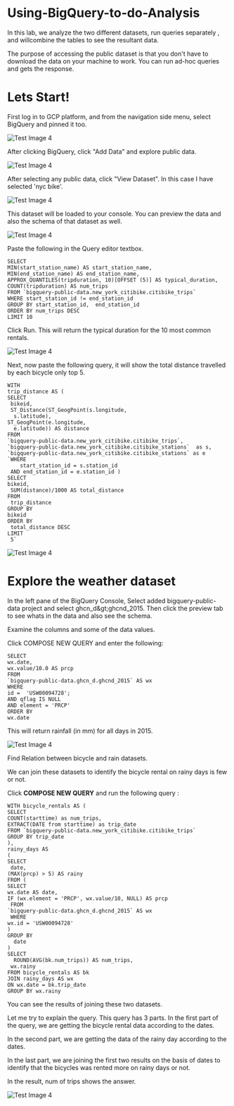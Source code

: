 # Using-BigQuery-to-do-Analysis

In this lab, we analyze the two different datasets, run queries separately , and willcombine the tables to see the resultant data.

The purpose of accessing the public dataset is that you don&#39;t have to download the data on your machine to work. You can run ad-hoc queries and gets the response.

# Lets Start!

First log in to GCP platform, and from the navigation side menu, select BigQuery and pinned it too.

![Test Image 4]( https://github.com/acadali/Using-BigQuery-to-do-Analysis/blob/main/1.png
)

<p></p>
After clicking BigQuery, click &quot;Add Data&quot; and explore public data.
<p></p>

![Test Image 4]( https://github.com/acadali/Using-BigQuery-to-do-Analysis/blob/main/2.png
)


After selecting any public data, click &quot;View Dataset&quot;. In this case I have selected &#39;nyc bike&#39;.


![Test Image 4]( https://github.com/acadali/Using-BigQuery-to-do-Analysis/blob/main/3.png
)


This dataset will be loaded to your console. You can preview the data and also the schema of that dataset as well.


![Test Image 4]( https://github.com/acadali/Using-BigQuery-to-do-Analysis/blob/main/4.png
)


Paste the following in the Query editor textbox.

    SELECT 
    MIN(start_station_name) AS start_station_name, 
    MIN(end_station_name) AS end_station_name,  
    APPROX_QUANTILES(tripduration, 10)[OFFSET (5)] AS typical_duration, 
    COUNT(tripduration) AS num_trips
    FROM `bigquery-public-data.new_york_citibike.citibike_trips`
    WHERE start_station_id != end_station_id 
    GROUP BY start_station_id,  end_station_id 
    ORDER BY num_trips DESC
    LIMIT 10


Click Run. This will return the typical duration for the 10 most common rentals.


![Test Image 4]( https://github.com/acadali/Using-BigQuery-to-do-Analysis/blob/main/5.png
)


Next, now paste the following query, it will show the total distance travelled by each bicycle only top 5.

    WITH
    trip_distance AS (
    SELECT
     bikeid,
     ST_Distance(ST_GeogPoint(s.longitude,
      s.latitude),
    ST_GeogPoint(e.longitude,
      e.latitude)) AS distance
    FROM
    `bigquery-public-data.new_york_citibike.citibike_trips`,
    `bigquery-public-data.new_york_citibike.citibike_stations`  as s,
    `bigquery-public-data.new_york_citibike.citibike_stations` as e
    `WHERE
        start_station_id = s.station_id
     AND end_station_id = e.station_id )
    SELECT
    bikeid,
     SUM(distance)/1000 AS total_distance
    FROM
     trip_distance
    GROUP BY
    bikeid
    ORDER BY
     total_distance DESC
    LIMIT
     5`


![Test Image 4]( https://github.com/acadali/Using-BigQuery-to-do-Analysis/blob/main/6.png
)


# **Explore the weather dataset**

In the left pane of the BigQuery Console, Select added bigquery-public-data project and select ghcn\_d\&gt;ghcnd\_2015. Then click the preview tab to see whats in the data and also see the schema.

Examine the columns and some of the data values.

Click COMPOSE NEW QUERY and enter the following:

    SELECT
    wx.date,
    wx.value/10.0 AS prcp
    FROM
    `bigquery-public-data.ghcn_d.ghcnd_2015` AS wx
    WHERE
    id =  'USW00094728';
    AND qflag IS NULL
    AND element = 'PRCP'
    ORDER BY
    wx.date


This will return rainfall (in mm) for all days in 2015.


![Test Image 4]( https://github.com/acadali/Using-BigQuery-to-do-Analysis/blob/main/7.png
)


Find Relation between bicycle and rain datasets.


We can join these datasets to identify the bicycle rental on rainy days is few or not.


Click  **COMPOSE NEW QUERY**  and run the following query :

    WITH bicycle_rentals AS (
    SELECT
    COUNT(starttime) as num_trips,
    EXTRACT(DATE from starttime) as trip_date
    FROM `bigquery-public-data.new_york_citibike.citibike_trips`
    GROUP BY trip_date
    ),
    rainy_days AS
    (
    SELECT
     date,
    (MAX(prcp) > 5) AS rainy
    FROM (
    SELECT
    wx.date AS date,
    IF (wx.element = 'PRCP', wx.value/10, NULL) AS prcp
     FROM
    `bigquery-public-data.ghcn_d.ghcnd_2015` AS wx
     WHERE
    wx.id = 'USW00094728'
    )
    GROUP BY
      date
    )
    SELECT
      ROUND(AVG(bk.num_trips)) AS num_trips,
     wx.rainy
    FROM bicycle_rentals AS bk
    JOIN rainy_days AS wx	
    ON wx.date = bk.trip_date
    GROUP BY wx.rainy	


You can see the results of joining these two datasets.

Let me try to explain the query. This query has 3 parts. In the first part of the query, we are getting the bicycle rental data according to the dates.

In the second part, we are getting the data of the rainy day according to the dates.

In the last part, we are joining the first two results on the basis of dates to identify that the bicycles was rented more on rainy days or not.

In the result, num of trips shows the answer.


![Test Image 4]( https://github.com/acadali/Using-BigQuery-to-do-Analysis/blob/main/8.png
)

